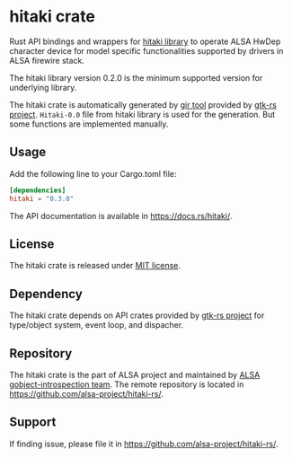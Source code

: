 # hitaki crate

Rust API bindings and wrappers for [hitaki library](https://github.com/alsa-project/libhitaki) to
operate ALSA HwDep character device for model specific functionalities supported by drivers
in ALSA firewire stack.

The hitaki library version 0.2.0 is the minimum supported version for underlying library.

The hitaki crate is automatically generated by [gir tool](https://gtk-rs.org/gir/book/) provided
by [gtk-rs project](https://gtk-rs.org/). `Hitaki-0.0` file from hitaki library is used for the
generation. But some functions are implemented manually.

## Usage

Add the following line to your Cargo.toml file:

```toml
[dependencies]
hitaki = "0.3.0"
```

The API documentation is available in <https://docs.rs/hitaki/>.

## License

The hitaki crate is released under [MIT license](https://spdx.org/licenses/MIT.html).

## Dependency

The hitaki crate depends on API crates provided by [gtk-rs project](https://gtk-rs.org/) for
type/object system, event loop, and dispacher.

## Repository

The hitaki crate is the part of ALSA project and maintained by
[ALSA gobject-introspection team](https://alsa-project.github.io/gobject-introspection-docs/).
The remote repository is located in <https://github.com/alsa-project/hitaki-rs/>.

## Support

If finding issue, please file it in <https://github.com/alsa-project/hitaki-rs/>.

